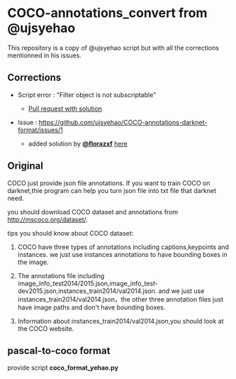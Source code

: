 # COCO-annotations_convert from @ujsyehao
This repository is a copy of @ujsyehao script but with all the corrections mentionned in his issues.

## Corrections
- Script error : "Filter object is not subscriptable"
  - [Pull request with solution](https://github.com/ujsyehao/COCO-annotations-darknet-format/pull/3)

- Issue : https://github.com/ujsyehao/COCO-annotations-darknet-format/issues/1
  - added solution by [**@florazxf**](https://github.com/florazxf) [here](https://github.com/ujsyehao/COCO-annotations-darknet-format/issues/1#issuecomment-643747299)

## Original
COCO just provide json file annotations. If you want to train COCO on darknet,thie program can help you turn json file into txt 
file that darknet need.

you should download COCO dataset and annotations from http://mscoco.org/dataset/.

tips you should know about COCO dataset:

1. COCO have three types of annotations including captions,keypoints and instances. we just use instances annotations to have 
bounding boxes in the image.

2. The annotations file including image_info_test2014/2015.json,image_info_test-dev2015.json,instances_train2014/val2014.json.
and we just use instances_train2014/val2014.json，the other three annotation files just have image paths and don't have bounding boxes.

3. Information about instances_train2014/val2014.json,you should look at the COCO website.


## pascal-to-coco format
provide script **coco_format_yehao.py**
